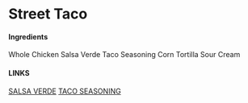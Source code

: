 # Street Taco

#### Ingredients

Whole Chicken
Salsa Verde
Taco Seasoning
Corn Tortilla
Sour Cream


#### LINKS

[SALSA VERDE](https://www.ocado.com/products/herdez-salsa-verde-mild-602404011)
[TACO SEASONING](https://www.ocado.com/products/herdez-classic-taco-seasoning-602402011)

